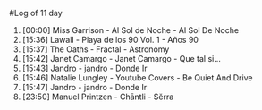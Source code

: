#Log of 11 day

1. [00:00] Miss Garrison - Al Sol de Noche - Al Sol De Noche
1. [15:36] Lawall - Playa de los 90 Vol. 1 - Años 90
1. [15:37] The Oaths - Fractal - Astronomy
1. [15:42] Janet Camargo - Janet Camargo - Que tal si...
1. [15:43] Jandro - jandro - Donde Ir
1. [15:46] Natalie Lungley - Youtube Covers - Be Quiet And Drive
1. [15:47] Jandro - jandro - Donde Ir
1. [23:50] Manuel Printzen - Chāntli - Sĕrra
